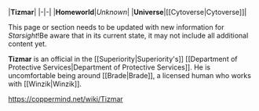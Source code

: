 |**Tizmar**|
|-|-|
|**Homeworld**|*Unknown*|
|**Universe**|[[Cytoverse\|Cytoverse]]|

This page or section needs to be updated with new information for *Starsight*!Be aware that in its current state, it may not include all additional content yet.

**Tizmar** is an official in the [[Superiority\|Superiority's]] [[Department of Protective Services\|Department of Protective Services]]. He is uncomfortable being around [[Brade\|Brade]], a licensed human who works with [[Winzik\|Winzik]].



https://coppermind.net/wiki/Tizmar